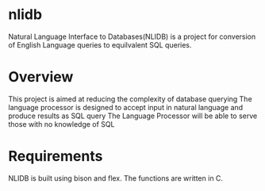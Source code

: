 nlidb
=====

Natural Language Interface to Databases(NLIDB) is a project for conversion of English Language queries to equilvalent SQL queries.


Overview
======
This project is aimed at reducing the complexity of database querying
The language processor is designed to accept input in natural language and produce results as SQL query 
The Language Processor will be able to serve those with no knowledge of SQL

Requirements
=====
NLIDB is built using bison and flex.
The functions are written in C.
